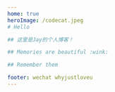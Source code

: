 ```yaml
---
home: true
heroImage: /codecat.jpeg
# Hello 

## 这里是Jay的个人博客！

## Memories are beautiful :wink:

## Remember them 

footer: wechat whyjustloveu
---
```









